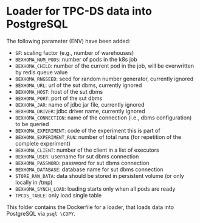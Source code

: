 # Loader for TPC-DS data into PostgreSQL

The following parameter (ENV) have been added:

* `SF`: scaling factor (e.g., number of warehouses)
* `BEXHOMA_NUM_PODS`: number of pods in the k8s job
* `BEXHOMA_CHILD`: number of the current pod in the job, will be overwritten by redis queue value
* `BEXHOMA_RNGSEED`: seed for random number generator, currently ignored
* `BEXHOMA_URL`: url of the sut dbms, currently ignored
* `BEXHOMA_HOST`: host of the sut dbms
* `BEXHOMA_PORT`: port of the sut dbms
* `BEXHOMA_JAR`: name of jdbc jar file, currently ignored
* `BEXHOMA_DRIVER`: jdbc driver name, currently ignored
* `BEXHOMA_CONNECTION`: name of the connection (i.e., dbms configuration) to be queried
* `BEXHOMA_EXPERIMENT`: code of the experiment this is part of
* `BEXHOMA_EXPERIMENT_RUN`: number of total runs (for repetition of the complete experiment)
* `BEXHOMA_CLIENT`: number of the client in a list of executors
* `BEXHOMA_USER`: username for sut dbms connection
* `BEXHOMA_PASSWORD`: password for sut dbms connection
* `BEXHOMA_DATABASE`: database name for sut dbms connection
* `STORE_RAW_DATA`: data should be stored in persistent volume (or only locally in /tmp)
* `BEXHOMA_SYNCH_LOAD`: loading starts only when all pods are ready
* `TPCDS_TABLE`: only load single table


This folder contains the Dockerfile for a loader, that loads data into PostgreSQL via `psql \COPY`.
